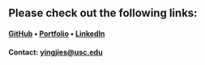 ## Please check out the following links:

#### [GitHub](https://github.com/shen92) • [Portfolio](https://shen92.github.io/yingjie-portfolio/#/) • [LinkedIn](https://www.linkedin.com/in/yingjie-shen-a814a916b)

#### Contact: yingjies@usc.edu
